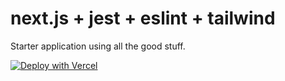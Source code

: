 # next.js + jest + eslint + tailwind

Starter application using all the good stuff.

[![Deploy with Vercel](https://vercel.com/button)](https://vercel.com/new/clone?repository-url=https%3A%2F%2Fgithub.com%2Ftknickman%2Fstarter)
